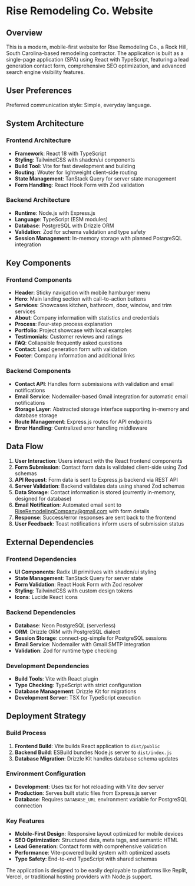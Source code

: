 # Rise Remodeling Co. Website

## Overview

This is a modern, mobile-first website for Rise Remodeling Co., a Rock Hill, South Carolina-based remodeling contractor. The application is built as a single-page application (SPA) using React with TypeScript, featuring a lead generation contact form, comprehensive SEO optimization, and advanced search engine visibility features.

## User Preferences

Preferred communication style: Simple, everyday language.

## System Architecture

### Frontend Architecture
- **Framework**: React 18 with TypeScript
- **Styling**: TailwindCSS with shadcn/ui components
- **Build Tool**: Vite for fast development and building
- **Routing**: Wouter for lightweight client-side routing
- **State Management**: TanStack Query for server state management
- **Form Handling**: React Hook Form with Zod validation

### Backend Architecture
- **Runtime**: Node.js with Express.js
- **Language**: TypeScript (ESM modules)
- **Database**: PostgreSQL with Drizzle ORM
- **Validation**: Zod for schema validation and type safety
- **Session Management**: In-memory storage with planned PostgreSQL integration

## Key Components

### Frontend Components
- **Header**: Sticky navigation with mobile hamburger menu
- **Hero**: Main landing section with call-to-action buttons
- **Services**: Showcases kitchen, bathroom, door, window, and trim services
- **About**: Company information with statistics and credentials
- **Process**: Four-step process explanation
- **Portfolio**: Project showcase with local examples
- **Testimonials**: Customer reviews and ratings
- **FAQ**: Collapsible frequently asked questions
- **Contact**: Lead generation form with validation
- **Footer**: Company information and additional links

### Backend Components
- **Contact API**: Handles form submissions with validation and email notifications
- **Email Service**: Nodemailer-based Gmail integration for automatic email notifications
- **Storage Layer**: Abstracted storage interface supporting in-memory and database storage
- **Route Management**: Express.js routes for API endpoints
- **Error Handling**: Centralized error handling middleware

## Data Flow

1. **User Interaction**: Users interact with the React frontend components
2. **Form Submission**: Contact form data is validated client-side using Zod schemas
3. **API Request**: Form data is sent to Express.js backend via REST API
4. **Server Validation**: Backend validates data using shared Zod schemas
5. **Data Storage**: Contact information is stored (currently in-memory, designed for database)
6. **Email Notification**: Automated email sent to RiseRemodelingCompany@gmail.com with form details
7. **Response**: Success/error responses are sent back to the frontend
8. **User Feedback**: Toast notifications inform users of submission status

## External Dependencies

### Frontend Dependencies
- **UI Components**: Radix UI primitives with shadcn/ui styling
- **State Management**: TanStack Query for server state
- **Form Validation**: React Hook Form with Zod resolver
- **Styling**: TailwindCSS with custom design tokens
- **Icons**: Lucide React icons

### Backend Dependencies
- **Database**: Neon PostgreSQL (serverless)
- **ORM**: Drizzle ORM with PostgreSQL dialect
- **Session Storage**: connect-pg-simple for PostgreSQL sessions
- **Email Service**: Nodemailer with Gmail SMTP integration
- **Validation**: Zod for runtime type checking

### Development Dependencies
- **Build Tools**: Vite with React plugin
- **Type Checking**: TypeScript with strict configuration
- **Database Management**: Drizzle Kit for migrations
- **Development Server**: TSX for TypeScript execution

## Deployment Strategy

### Build Process
1. **Frontend Build**: Vite builds React application to `dist/public`
2. **Backend Build**: ESBuild bundles Node.js server to `dist/index.js`
3. **Database Migration**: Drizzle Kit handles database schema updates

### Environment Configuration
- **Development**: Uses tsx for hot reloading with Vite dev server
- **Production**: Serves built static files from Express.js server
- **Database**: Requires `DATABASE_URL` environment variable for PostgreSQL connection

### Key Features
- **Mobile-First Design**: Responsive layout optimized for mobile devices
- **SEO Optimization**: Structured data, meta tags, and semantic HTML
- **Lead Generation**: Contact form with comprehensive validation
- **Performance**: Vite-powered build system with optimized assets
- **Type Safety**: End-to-end TypeScript with shared schemas

The application is designed to be easily deployable to platforms like Replit, Vercel, or traditional hosting providers with Node.js support.